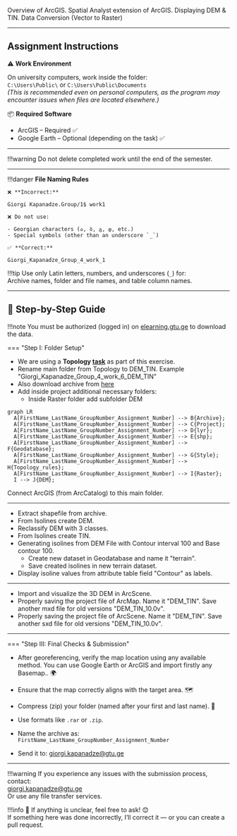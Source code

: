 Overview of ArcGIS. Spatial Analyst extension of ArcGIS. Displaying DEM & TIN. Data
Conversion (Vector to Raster) 

---
## Assignment Instructions

⚠️ **Work Environment**

On university computers, work inside the folder:  
`C:\Users\Public\` or `C:\Users\Public\Documents`  
*(This is recommended even on personal computers, as the program may encounter issues when files are located elsewhere.)*

📦 **Required Software**

* ArcGIS – Required ✅  
* Google Earth – Optional (depending on the task) ✅  

---

!!!warning
    Do not delete completed work until the end of the semester.
    
---

!!!danger 
    **File Naming Rules**

    ❌ **Incorrect:**  

    Giorgi Kapanadze.Group/1$ work1  

    ❌ Do not use:

    - Georgian characters (ა, ბ, გ, დ, etc.)  
    - Special symbols (other than an underscore `_`)

    ✅ **Correct:**

    Giorgi_Kapanadze_Group_4_work_1  

!!!tip
    Use only Latin letters, numbers, and underscores (`_`) for:  
    Archive names, folder and file names, and table column names.

---

## 📘 Step-by-Step Guide

!!!note
    You must be authorized (logged in) on [elearning.gtu.ge](https://elearning.gtu.ge) to download the data.

=== "Step I: Folder Setup"
* We are using a **Topology [task](https://ezdanapak.github.io/GTU-GIS/ICS_GIS/Lab/Topology/)** as part of this exercise.
* Rename main folder from Topology to DEM_TIN. Example "Giorgi_Kapanadze_Group_4_work_6_DEM_TIN" <br>
* Also download archive from [here](https://elearning.gtu.ge/pluginfile.php/572869/mod_folder/content/0/DEMTIN.zip?forcedownload=1)
* Add inside project additional necessary folders:
  - Inside Raster folder add subfolder DEM

``` mermaid
graph LR
  A[FirstName_LastName_GroupNumber_Assignment_Number] --> B{Archive};
  A[FirstName_LastName_GroupNumber_Assignment_Number] --> C{Project};
  A[FirstName_LastName_GroupNumber_Assignment_Number] --> D{lyr};
  A[FirstName_LastName_GroupNumber_Assignment_Number] --> E{shp};
  A[FirstName_LastName_GroupNumber_Assignment_Number] --> F{Geodatabase};
  A[FirstName_LastName_GroupNumber_Assignment_Number] --> G{Style};
  A[FirstName_LastName_GroupNumber_Assignment_Number] --> H{Topology_rules};
  A[FirstName_LastName_GroupNumber_Assignment_Number] --> I{Raster};
  I --> J{DEM};

```
Connect ArcGIS (from ArcCatalog) to this main folder.

---

* Extract shapefile from archive. 
* From Isolines create DEM.
* Reclassify DEM with 3 classes.
* From Isolines create TIN.
* Generating isolines from DEM File with Contour interval 100 and Base contour 100.
  - Create new dataset in Geodatabase and name it "terrain".
  - Save created isolines in new terrain dataset.
* Display isoline values from attribute table field "Contour" as labels.

---
* Import and visualize the 3D DEM in ArcScene.
* Properly saving the project file of ArcMap. Name it "DEM_TIN". Save another mxd file for old versions "DEM_TIN_10.0v".
* Properly saving the project file of ArcScene. Name it "DEM_TIN". Save another sxd file for old versions "DEM_TIN_10.0v".

---

=== "Step III: Final Checks & Submission"
* After georeferencing, verify the map location using any available method. You can use Google Earth or ArcGIS and import firstly any Basemap.. 🌍
* Ensure that the map correctly aligns with the target area. 🗺
* Compress (zip) your folder (named after your first and last name). 💾
* Use formats like `.rar` or `.zip`.
* Name the archive as:  
  `FirstName_LastName_GroupNumber_Assignment_Number`

* Send it to: giorgi.kapanadze@gtu.ge

---

!!!warning
    If you experience any issues with the submission process, contact:  
    giorgi.kapanadze@gtu.ge  
    Or use any file transfer services.

!!!info
    📌 If anything is unclear, feel free to ask! 😊  
    If something here was done incorrectly, I’ll correct it — or you can create a pull request.  